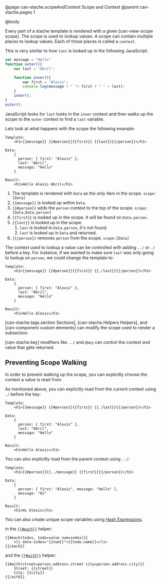 @page can-stache.scopeAndContext Scope and Context
@parent can-stache.pages 1

@body

Every part of a stache template is rendered with a
given [can-view-scope scope]. The scope is used to lookup
values. A scope can contain multiple places to lookup values. Each of those
places is called a `context`.  

This is very similar to how `last` is looked up in the following JavaScript:

```js
var message = "Hello"
function outer(){
	var last = "Abril";

	function inner(){
		var first = "Alexis";
		console.log(message + " "+ first + " " + last);
	}
	inner();
}
outer();
```

JavaScript looks for `last` looks in the `inner` context and then walks up the
scope to the `outer` context to find a `last` variable.


Lets look at what happens with the scope the following example:

```
Template:
	<h1>{{message}} {{#person}}{{first}} {{last}}{{/person}}</h1>

Data:
	{
	  person: { first: "Alexis" },
	  last: "Abril",
	  message: "Hello"
    }

Result:
	<h1>Hello Alexis Abril</h1>
```

1. The template is rendered with `Data` as the only item in the scope. `scope:[Data]`
2. `{{message}}` is looked up within `Data`.
3. `{{#person}}` adds the `person` context to the top of the scope. `scope:[Data,Data.person]`
4. `{{first}}` is looked up in the scope.  It will be found on `Data.person`.
5. `{{last}}` is looked up in the scope.  
   1. `last` is looked in `Data.person`, it's not found.
   2. `last` is looked up in `Data` and returned.
6. `{{/person}}` removes `person` from the scope. `scope:[Data]`



The context used to lookup a value can be controlled with adding `../` or `./` before a
key. For instance, if we wanted to make sure `last` was only going to lookup on `person`,
we could change the template to:

```
Template:
	<h1>{{message}} {{#person}}{{first}} {{./last}}{{/person}}</h1>

Data:
	{
	  person: { first: "Alexis" },
	  last: "Abril",
	  message: "Hello"
	}

Result:
	<h1>Hello Alexis</h1>
```

[can-stache.tags.section Sections], [can-stache.Helpers Helpers],
and [can-component custom elements] can modify the scope used to render a subsection.

[can-stache.key] modifiers  like `../` and `@key` can control the context and value that
gets returned.

## Preventing Scope Walking

In order to prevent walking up the scope, you can explicitly choose the context a value is read from.

As mentioned above, you can explicitly read from the current context using `./` before the key:

```
Template:
	<h1>{{message}} {{#person}}{{first}} {{./last}}{{/person}}</h1>

Data:
	{
	  person: { first: "Alexis" },
	  last: "Abril",
	  message: "Hello"
    }

Result:
	<h1>Hello Alexis</h1>
```

You can also explicitly read from the parent context using `../`:

```
Template:
	<h1>{{#person}}{{../message}} {{first}}{{/person}}</h1>

Data:
	{
	  person: { first: "Alexis", message: "Hello" },
	  message: "Hi"
	}

Result:
	<h1>Hi Alexis</h1>
```

You can also create unique scope variables using [Hash Expressions](https://canjs.com/doc/can-stache/expressions/hash.html).

in the [`{{#each}}`](http://localhost/canjs/doc/can-stache.helpers.each.html#___eachEXPRESSIONHASH_EXPRESSION__FN__else__INVERSE___each__) helper:

```
{{#each(todos, todo=value num=index)}}
	<li data-index="{{num}}">{{todo.name}}</li>
{{/each}}
```

and the [`{{#with}}`](https://canjs.com/doc/can-stache.helpers.with.html#___withHASHES__BLOCK___with__) helper:

```
{{#with(street=person.address.street city=person.address.city)}}
    Street: {{street}}
	City: {{city}}
{{/with}}
```
